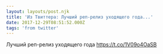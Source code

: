 ```yaml
---
layout: layouts/post.njk
title: 'Из Твиттера: Лучший реп-релиз уходящего года...'
date: 2017-12-29T08:51:52.000Z
tags: 'from twitter'
---
```



Лучший реп-релиз уходящего года https://t.co/1V09o4OaSB
